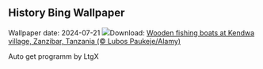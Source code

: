 ## History Bing Wallpaper
Wallpaper date: 2024-07-21
![](https://www.bing.com/th?id=OHR.ZanzibarBoats_EN-IN4365742596_UHD.jpg&w=1000)Download: [Wooden fishing boats at Kendwa village, Zanzibar, Tanzania (© Lubos Paukeje/Alamy)](https://www.bing.com/th?id=OHR.ZanzibarBoats_EN-IN4365742596_UHD.jpg)

Auto get programm by LtgX
